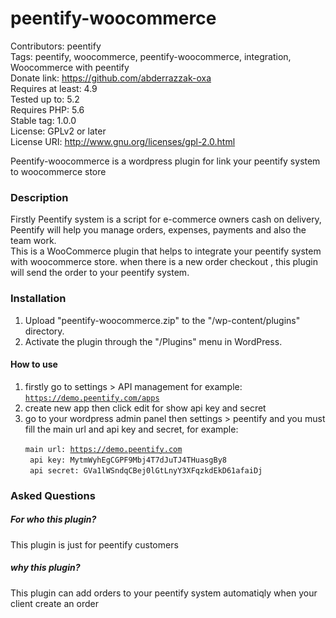 # peentify-woocommerce
Contributors: peentify <br/>
Tags: peentify, woocommerce, peentify-woocommerce, integration, Woocommerce with peentify <br/>
Donate link: https://github.com/abderrazzak-oxa <br/>
Requires at least: 4.9 <br/>
Tested up to: 5.2 <br/>
Requires PHP: 5.6 <br/>
Stable tag: 1.0.0 <br/>
License: GPLv2 or later <br/>
License URI: http://www.gnu.org/licenses/gpl-2.0.html <br />

Peentify-woocommerce is a wordpress plugin for link your peentify system to woocommerce store

### Description
Firstly Peentify system is a script for e-commerce owners cash on delivery, Peentify will help you manage orders, expenses, payments and also the team work.<br>
This is a WooCommerce plugin that helps to integrate your peentify system with woocommerce store. when there is a new order checkout , this plugin will send the order to your peentify system.

### Installation
1. Upload "peentify-woocommerce.zip" to the "/wp-content/plugins" directory.
2. Activate the plugin through the "/Plugins" menu in WordPress.

#### How to use
1. firstly go to settings > API management for example: <code>https://demo.peentify.com/apps</code>
2. create new app then click edit for show api key and secret
3. go to your wordpress admin panel then settings > peentify and you must fill the main url and api key and secret, for example:<br>
<code> main url: https://demo.peentify.com </code> <br/>
<code> api key: MytmWyhEgCGPF9Mbj4T7dJuTJ4THuasgBy8 </code><br/>
<code> api secret: GVa1lWSndqCBej0lGtLnyY3XFqzkdEkD61afaiDj</code>

### Asked Questions 
##### For who this plugin?
This plugin is just for peentify customers
##### why this plugin?
This plugin can add orders to your peentify system automatiqly when your client create an order
